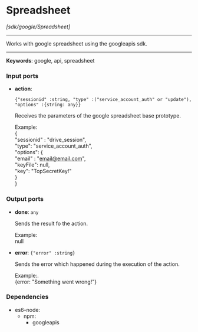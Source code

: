 # Spreadsheet

_[sdk/google/Spreadsheet]_

---

Works with google spreadsheet using the googleapis sdk.  

---

__Keywords__: google, api, spreadsheet

### Input ports

* __action__: 
    ```
    {"sessionid" :string, "type" :("service_account_auth" or "update"), "options" :{string: any}}
    ```

    Receives the parameters of the google spreadsheet base prototype.  
      
    Example:   
    {  
      "sessionid" : "drive_session",  
      "type": "service_account_auth",  
      "options": {  
         "email" : "email@email.com",  
        "keyFile":  null,  
         "key": "TopSecretKey!"   
      }  
    }  

### Output ports

* __done__: ` any `

    Sends the result fo the action.  
      
    Example:  
    null  


* __error__: ` {"error" :string} `

    Sends the error which happened during the execution of the action.  
      
    Example:.  
    {error: "Something went wrong!"}  

### Dependencies

* es6-node:
    * npm:
        * googleapis

